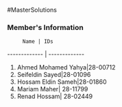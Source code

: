 #MasterSolutions
### Member's Information

         Name | IDs
------------- | -------------
1. Ahmed Mohamed Yahya|28-00712
2. Seifeldin Sayed|28-01096
3. Hossam Eldin Sameh|28-01860
4. Mariam Maher| 28-11799
5. Renad Hossam| 28-02449